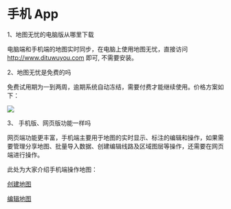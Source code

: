 # 手机 App

1、地图无忧的电脑版从哪里下载

电脑端和手机端的地图实时同步，在电脑上使用地图无忧，直接访问 http://www.dituwuyou.com 即可, 不需要安装。

2、地图无忧是免费的吗

免费试用期为一到两周，逾期系统自动冻结，需要付费才能继续使用。价格方案如下：

![](http://pic.dituwuyou.com/map%2Fpicture%2Fprice.png)

3、 手机版、网页版功能一样吗

网页端功能更丰富，手机端主要用于地图的实时显示、标注的编辑和操作，如果需要管理分享地图、批量导入数据、创建编辑线路及区域图层等操作，还需要在网页端进行操作。

此处为大家介绍手机端操作地图：

[创建地图](/create-map-app)

[编辑地图](/edit-map-app.html)

